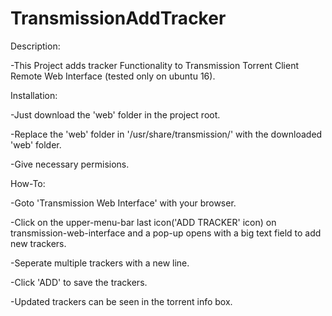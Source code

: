 # TransmissionAddTracker

Description:

-This Project adds tracker Functionality to Transmission Torrent Client Remote Web Interface (tested only on  ubuntu 16).

Installation:

-Just download the 'web' folder in the project root.

-Replace the 'web' folder in '/usr/share/transmission/' with the downloaded 'web' folder.

-Give necessary permisions.

How-To:

-Goto 'Transmission Web Interface' with your browser.

-Click on the upper-menu-bar last icon('ADD TRACKER' icon) on transmission-web-interface and a pop-up opens with a big text field to add new trackers.

-Seperate multiple trackers with a new line.

-Click 'ADD' to save the trackers.

-Updated trackers can be seen in the torrent info box.

